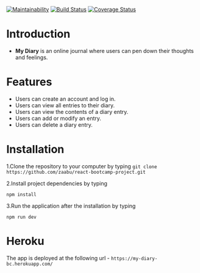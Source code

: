 [![Maintainability](https://api.codeclimate.com/v1/badges/db3bbc7fb27ebce9befc/maintainability)](https://codeclimate.com/github/zaabu/react-bootcamp-project/maintainability) [![Build Status](https://travis-ci.org/zaabu/react-bootcamp-project.svg?branch=develop)](https://travis-ci.org/zaabu/react-bootcamp-project)
[![Coverage Status](https://coveralls.io/repos/github/zaabu/react-bootcamp-project/badge.svg?branch=develop)](https://coveralls.io/github/zaabu/react-bootcamp-project?branch=develop)


# Introduction

* **My Diary** is an online journal where users can pen down their thoughts and feelings.  

# Features

* Users can create an account and log in. 
* Users can view all entries to their diary. 
* Users can view the contents of a diary entry. 
* Users can add or modify an entry. 
* Users can delete a diary entry.
  

# Installation
1.Clone the repository to your computer by typing 
```git clone https://github.com/zaabu/react-bootcamp-project.git```

2.Install project dependencies by typing

```npm install```

3.Run the application after the installation by typing 

```npm run dev```

# Heroku

The app is deployed at the following url - 
```https://my-diary-bc.herokuapp.com/```

